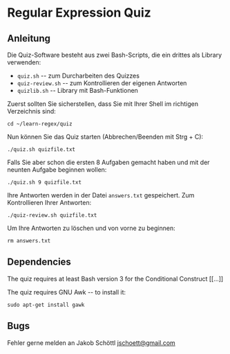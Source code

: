 Regular Expression Quiz
=======================

Anleitung
---------

Die Quiz-Software besteht aus zwei Bash-Scripts, die ein drittes als Library verwenden:

* `quiz.sh` -- zum Durcharbeiten des Quizzes
* `quiz-review.sh` -- zum Kontrollieren der eigenen Antworten
* `quizlib.sh` -- Library mit Bash-Funktionen

Zuerst sollten Sie sicherstellen, dass Sie mit Ihrer Shell im richtigen Verzeichnis sind:

    cd ~/learn-regex/quiz

Nun können Sie das Quiz starten (Abbrechen/Beenden mit Strg + C):

    ./quiz.sh quizfile.txt

Falls Sie aber schon die ersten 8 Aufgaben gemacht haben und mit der neunten Aufgabe beginnen wollen:

    ./quiz.sh 9 quizfile.txt

Ihre Antworten werden in der Datei `answers.txt` gespeichert.  Zum Kontrollieren Ihrer Antworten:

    ./quiz-review.sh quizfile.txt
	
Um Ihre Antworten zu löschen und von vorne zu beginnen:

    rm answers.txt

Dependencies
------------

The quiz requires at least Bash version 3 for the Conditional Construct [[...]]


The quiz requires GNU Awk -- to install it:

    sudo apt-get install gawk

Bugs
----

Fehler gerne melden an Jakob Schöttl <jschoett@gmail.com>
